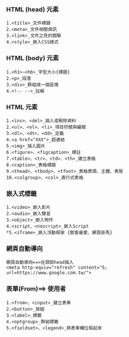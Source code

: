 ### HTML (head) 元素
```
1.<title>_文件標題
2.<meta>_文件相關資訊
3.<link>_文件之見的關聯
4.<style>_嵌入CSS樣式
```

### HTML (body) 元素
```
1.<h1>~<h6>_字型大小{標題}
2.<p>_段落
3.<div>_群組成一個區塊
4.<!-- -->_註解
```
### HTML 元素
```
1.<ins>、<del>_插入或刪除資料
2.<ul>、<ol>、<li>_項目符號與編號
3.<dl>、<dt>、<dd>_定義
4.<a href="XXX">_超連結
5.<img>_插入圖片
6.<figure>、<figcaption>_標註
7.<table>、<tr>、<td>、<th>_建立表格
8.<caption>_表格標題
9.<thead>、<tbody>、<tfoot>_表格表頭、主體、表尾
10.<colgroup>、<col>_直行式表格
```

### 嵌入式標籤
```
1.<video>_嵌入影片
2.<audio>_嵌入聲音
3.<object>_嵌入物件
4.<script、<noscript>_嵌入Script
*5.<iframe>_嵌入浮動框架 {駭客最愛、網頁掛馬}
```

### 網頁自動導向
```
網頁自動導向==>在頭部head插入
<meta http-equiv="refresh" content="5; url=https://www.google.com.tw/">
```

### 表單(From)==> 使用者
```
1.<from>、<input>_建立表單
2.<button>_按鈕
3.<label>_標籤
4.<optgroup>_群組標籤
5.<fieldset>、<legend>_將表單欄位框起來
```
